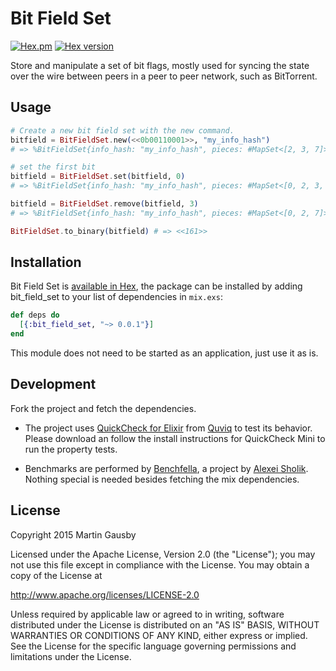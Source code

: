 # Bit Field Set

[![Hex.pm](https://img.shields.io/hexpm/l/bit_field_set.svg "Apache 2.0 Licensed")](https://github.com/gausby/bit_field_set/blob/master/LICENSE)
[![Hex version](https://img.shields.io/hexpm/v/bit_field_set.svg "Hex version")](https://hex.pm/packages/bit_field_set)

Store and manipulate a set of bit flags, mostly used for syncing the state over the wire between peers in a peer to peer network, such as BitTorrent.


## Usage

```elixir
# Create a new bit field set with the new command.
bitfield = BitFieldSet.new(<<0b00110001>>, "my_info_hash")
# => %BitFieldSet{info_hash: "my_info_hash", pieces: #MapSet<[2, 3, 7]>, size: 8}

# set the first bit
bitfield = BitFieldSet.set(bitfield, 0)
# => %BitFieldSet{info_hash: "my_info_hash", pieces: #MapSet<[0, 2, 3, 7]>, size: 8}

bitfield = BitFieldSet.remove(bitfield, 3)
# => %BitFieldSet{info_hash: "my_info_hash", pieces: #MapSet<[0, 2, 7]>, size: 8}

BitFieldSet.to_binary(bitfield) # => <<161>>
```


## Installation

Bit Field Set is [available in Hex](https://hex.pm/packages/bit_field_set), the package can be installed by adding  bit_field_set to your list of dependencies in `mix.exs`:

``` elixir
def deps do
  [{:bit_field_set, "~> 0.0.1"}]
end
```

This module does not need to be started as an application, just use it as is.


## Development

Fork the project and fetch the dependencies.

  * The project uses [QuickCheck for Elixir](https://github.com/Quviq/eqc_ex/) from [Quviq](http://quviq.com/) to test its behavior. Please download an follow the install instructions for QuickCheck Mini to run the property tests.

  * Benchmarks are performed by [Benchfella](https://github.com/alco/benchfella), a project by [Alexei Sholik](https://github.com/alco). Nothing special is needed besides fetching the mix dependencies.


## License

Copyright 2015 Martin Gausby

Licensed under the Apache License, Version 2.0 (the "License"); you may not use this file except in compliance with the License. You may obtain a copy of the License at

http://www.apache.org/licenses/LICENSE-2.0

Unless required by applicable law or agreed to in writing, software distributed under the License is distributed on an "AS IS" BASIS, WITHOUT WARRANTIES OR CONDITIONS OF ANY KIND, either express or implied. See the License for the specific language governing permissions and limitations under the License.
